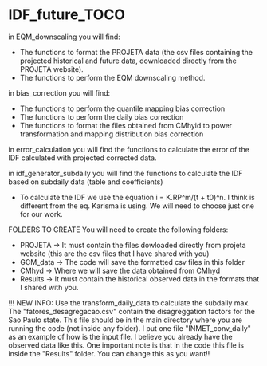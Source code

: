# IDF_future_TOCO

in EQM_downscaling you will find:
- The functions to format the PROJETA data (the csv files containing the projected historical and future data, downloaded directly from the PROJETA website).
- The functions to perform the EQM downscaling method.

in bias_correction you will find:
- The functions to perform the quantile mapping bias correction
- The functions to perform the daily bias correction
- The functions to format the files obtained from CMhyid to power transformation and mapping distribution bias correction

in error_calculation you will find the functions to calculate the error of the IDF calculated with projected corrected data.

in idf_generator_subdaily you will find the functions to calculate the IDF based on subdaily data (table and coefficients)
- To calculate the IDF we use the equation i = K.RP^m/(t + t0)^n. I think is different from the eq. Karisma is using. We will need to choose just one for our work.

FOLDERS TO CREATE
You will need to create the following folders:
- PROJETA -> It must contain the files dowloaded directly from projeta website (this are the csv files that I have shared with you)
- GCM_data -> The code will save the formatted csv files in this folder
- CMhyd -> Where we will save the data obtained from CMhyd
- Results -> It must contain the historical observed data in the formats that I shared with you.



!!! NEW INFO:
Use the transform_daily_data to calculate the subdaily max.
The "fatores_desagregacao.csv" contain the disagreggation factors for the Sao Paulo state. This file should be in the main directory where you are running the code (not inside any folder).
I put one file "INMET_conv_daily" as an example of how is the input file. I believe you already have the observed data like this. One important note is that in the code this file is inside the "Results" folder. You can change this as you want!!
